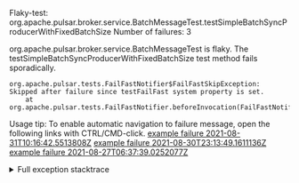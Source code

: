         
Flaky-test: org.apache.pulsar.broker.service.BatchMessageTest.testSimpleBatchSyncProducerWithFixedBatchSize
Number of failures: 3

org.apache.pulsar.broker.service.BatchMessageTest is flaky. The testSimpleBatchSyncProducerWithFixedBatchSize test method fails sporadically.

```
org.apache.pulsar.tests.FailFastNotifier$FailFastSkipException: Skipped after failure since testFailFast system property is set.
	at org.apache.pulsar.tests.FailFastNotifier.beforeInvocation(FailFastNotifier.java:88)

```

Usage tip: To enable automatic navigation to failure message, open the following links with CTRL/CMD-click.
[example failure 2021-08-31T10:16:42.5513808Z](https://github.com/apache/pulsar/runs/3471501156?check_suite_focus=true#step:10:2069)
[example failure 2021-08-30T23:13:49.1611136Z](https://github.com/apache/pulsar/runs/3467152431?check_suite_focus=true#step:9:1375)
[example failure 2021-08-27T06:37:39.0252077Z](https://github.com/apache/pulsar/runs/3440411059?check_suite_focus=true#step:9:3297)


<details>
<summary>Full exception stacktrace</summary>
<code><pre>
org.apache.pulsar.tests.FailFastNotifier$FailFastSkipException: Skipped after failure since testFailFast system property is set.
	at org.apache.pulsar.tests.FailFastNotifier.beforeInvocation(FailFastNotifier.java:88)

</pre></code>
</details>

